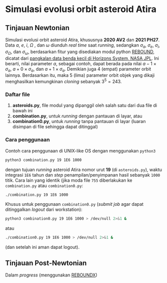 # Simulasi evolusi orbit asteroid Atira

## Tinjauan Newtonian

Simulasi evolusi orbit asteroid Atira, khususnya **2020 AV2** dan **2021 PH27**. Data $a$, $e$, $i$, $\Omega$ , dan $\omega$ diunduh *real time* saat *running*, 
sedangkan $\sigma_a$, $\sigma_e$, $\sigma_i$, $\sigma_{\Omega}$, dan $\sigma_{\omega}$, berdasarkan fitur yang disediakan modul python [REBOUND](https://github.com/hannorein/rebound), dicatat dari [pangkalan data benda kecil di Horizons System, NASA JPL](https://ssd.jpl.nasa.gov/tools/sbdb_query.html). Ini berarti, nilai parameter $a$, sebagai contoh, dapat berada pada nilai $a - 1 \times \sigma_a$, $a + 0 \times \sigma_a$, dan $a + 1 \times \sigma_a$. Demikian juga 4 (empat) parameter orbit lainnya. Berdasarkan itu, maka 5 (lima) parameter orbit objek yang dikaji menghasilkan kemungkinan *cloning* sebanyak $3^5 = 243$.

### Daftar file
1. **asteroids.py**, file modul yang dipanggil oleh salah satu dari dua file di bawah ini
2. **combination.py**, untuk *running* dengan pantauan di layar, atau
3. **combination0.py**, untuk *running* tanpa pantauan di layar (luaran disimpan di file sehingga dapat ditinggal)

### Cara penggunaan

Contoh cara penggunaan di UNIX-like OS dengan menggunakan `python3`

```bash
python3 combination.py 19 1E6 1000
```

dengan tujuan *running* asteroid Atira nomor urut **19** (di `asteroids.py`), waktu integrasi `1E6` tahun dan *step* penampilan/penyimpanan hasil sebanyak `1000` titik. Cara lain yang identik (jika moda file `755` diberlakukan ke `combination.py` atau `combination0.py`:

```bash
./combination.py 19 1E6 1000
```

Khusus untuk penggunaan `combination0.py` (*submit job* agar dapat ditinggalkan *logout* dari workstation):

```bash
python3 combination0.py 19 1E6 1000 > /dev/null 2>&1 &
```

atau

```bash
./combination0.py 19 1E6 1000 > /dev/null 2>&1 &
```

(dan setelah ini aman dapat logout).


## Tinjauan Post-Newtonian

Dalam *progress* (menggunakan [REBOUNDX](https://github.com/dtamayo/reboundx))
